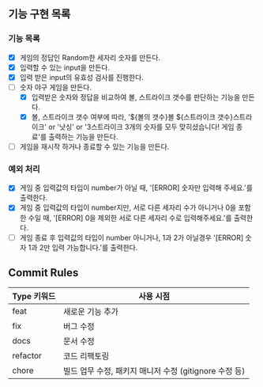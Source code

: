 ## 기능 구현 목록

### 기능 목록

- [x] 게임의 정답인 Random한 세자리 숫자를 만든다.
- [x] 입력할 수 있는 input을 만든다.
- [x] 입력 받은 input의 유효성 검사를 진행한다.
- [ ] 숫자 야구 게임을 만든다.
  - [x] 입력받은 숫자와 정답을 비교하여 볼, 스트라이크 갯수를 판단하는 기능을 만든다.
  - [x] 볼, 스트라이크 갯수 여부에 따라, '${볼의 갯수}볼 ${스트라이크 갯수}스트라이크' or '낫싱' or '3스트라이크 3개의 숫자를 모두 맞히셨습니다! 게임 종료'를 출력하는 기능을 만든다.
- [ ] 게임을 재시작 하거나 종료할 수 있는 기능을 만든다.

### 예외 처리

- [x] 게임 중 입력값의 타입이 number가 아닐 때, '[ERROR] 숫자만 입력해 주세요.'를 출력한다.
- [x] 게임 중 입력값의 타입이 number지만, 서로 다른 세자리 수가 아니거나 0을 포함한 수일 때, '[ERROR] 0을 제외한 서로 다른 세자리 수로 입력해주세요.'를 출력한다.
- [ ] 게임 종료 후 입력값의 타입이 number 아니거나, 1과 2가 아닐경우 '[ERROR] 숫자 1과 2만 입력 가능합니다.'를 출력한다.

## Commit Rules

| Type 키워드 | 사용 시점                                              |
| ----------- | ------------------------------------------------------ |
| feat        | 새로운 기능 추가                                       |
| fix         | 버그 수정                                              |
| docs        | 문서 수정                                              |
| refactor    | 코드 리팩토링                                          |
| chore       | 빌드 업무 수정, 패키지 매니저 수정 (gitignore 수정 등) |
